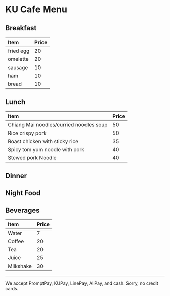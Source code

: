 # KU Cafe Menu


## Breakfast


| Item                     | Price    |
|:-------------------------|----------|
| fried egg                | 20       |
| omelette                 | 20       |
| sausage                  | 10       |
| ham                      | 10       |
| bread                    | 10       |

## Lunch 
| Item                 | Price |
|:-------------------------|----------|
| Chiang Mai noodles/curried noodles soup | 50|
| Rice crispy pork | 50 |
| Roast chicken with sticky rice| 35       |
| Spicy tom yum noodle with pork| 40       |
| Stewed pork Noodle       | 40    |

## Dinner


## Night Food


## Beverages

| Item      | Price |
|:----------|-------|
| Water     | 7     |
| Coffee    | 20    |
| Tea       | 20    |
| Juice     | 25    |
| Milkshake | 30    |




---

We accept PromptPay, KUPay, LinePay, AliPay, and cash. Sorry, no credit cards.
